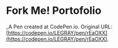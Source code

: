 # Fork Me! Portofolio
 _A Pen created at CodePen.io. Original URL: [https://codepen.io/LEGRAY/pen/rEaOXX](https://codepen.io/LEGRAY/pen/rEaOXX).

 
